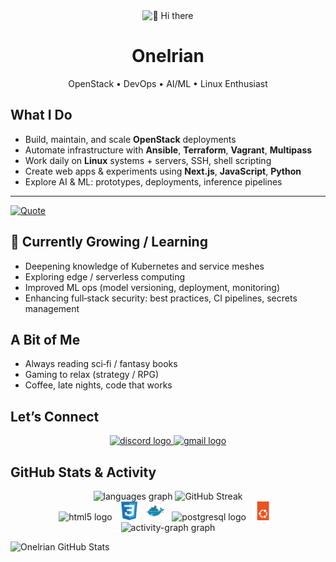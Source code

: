 <!-- Banner -->
<div align="center">
  <img src="https://i.giphy.com/media/v1.Y2lkPTc5MGI3NjExa3N1ajA0cXI4bmJkZHc5aW5iYWQyMmJncHV4OHR4dTZldzNoajdnYiZlcD12MV9pbnRlcm5hbF9naWZfYnlfaWQmY3Q9cw/Q8xuJjjxQHHJdHn7gJ/giphy.gif" width="120" alt="👋 Hi there"/>
  <h1>Onelrian</h1>
  <p>OpenStack • DevOps • AI/ML • Linux Enthusiast</p>
</div>

## What I Do

- Build, maintain, and scale **OpenStack** deployments  
- Automate infrastructure with **Ansible**, **Terraform**, **Vagrant**, **Multipass**  
- Work daily on **Linux** systems + servers, SSH, shell scripting  
- Create web apps & experiments using **Next.js**, **JavaScript**, **Python**  
- Explore AI & ML: prototypes, deployments, inference pipelines

---
[![Quote](https://readme-typing-svg.demolab.com/?lines=It’s+not+about+what+you+know,+it’s+about+what+you+solve.;Engineered+for+reliability+not+applause.&center=true&width=1000&size=30&duration=3000&pause=1000)](https://git.io/typing-svg)

## 🌱 Currently Growing / Learning

- Deepening knowledge of Kubernetes and service meshes  
- Exploring edge / serverless computing  
- Improved ML ops (model versioning, deployment, monitoring)  
- Enhancing full‑stack security: best practices, CI pipelines, secrets management
  
## A Bit of Me

- Always reading sci‑fi / fantasy books  
- Gaming to relax (strategy / RPG)  
- Coffee, late nights, code that works
  
## Let’s Connect

<div align="center">
  <a href="https://discordapp.com/users/1282748778717122722" target="_blank">
    <img src="https://img.shields.io/static/v1?message=Discord&logo=discord&label=onelrian&color=7356DA&logoColor=white&labelColor=&style=for-the-badge" height="35" alt="discord logo"  />
  </a>
  
  <a href="mailto:onelsob57@gmail.com" target="_blank">
    <img src="https://img.shields.io/static/v1?message=Gmail&logo=gmail&label=onelrian&color=D14840&logoColor=white&labelColor=&style=for-the-badge" height="35" alt="gmail logo"  />
  </a>
</div>

## GitHub Stats & Activity
<div align="center">
  <img src="https://github-readme-stats.vercel.app/api/top-langs?username=onelrian&locale=en&hide_title=false&layout=compact&card_width=320&langs_count=5&theme=nord&hide_border=true" height="200" alt="languages graph"  />
  <img src="https://streak-stats.demolab.com/?user=onelrian&locale=en&mode=daily&theme=nord&hide_border=true&border_radius=5&date_format=j%20M%5B%20Y%5D" height="200" alt="GitHub Streak"  />
</div>

<div align="center">
  <img src="https://cdn.jsdelivr.net/gh/devicons/devicon/icons/html5/html5-original.svg" height="30" alt="html5 logo"  />
  <img width="4" />
  <img src="https://github.com/devicons/devicon/blob/v2.16.0/icons/css3/css3-original.svg" height="30" alt="css3 logo"  />
  <img width="4" />
  <img src="https://github.com/devicons/devicon/blob/v2.16.0/icons/docker/docker-original.svg" height="30" alt="docker logo"  />
  <img width="4" />
  <img src="https://cdn.jsdelivr.net/gh/devicons/devicon/icons/postgresql/postgresql-original.svg" height="30" alt="postgresql logo"  />
  <img width="4" />
  <img src="https://github.com/devicons/devicon/blob/v2.16.0/icons/ubuntu/ubuntu-original.svg" height="30" alt="ubuntu logo"  />
  <img width="4" />
</div>

<div align="center">
  <img src="https://github-readme-activity-graph.vercel.app/graph?username=onelrian&radius=16&theme=react&area=true&order=5&hide_border=true" height="300" alt="activity-graph graph"  />
</div>

![Onelrian GitHub Stats](https://github-readme-stats.vercel.app/api?username=onelrian&show_icons=true&theme=dark)
